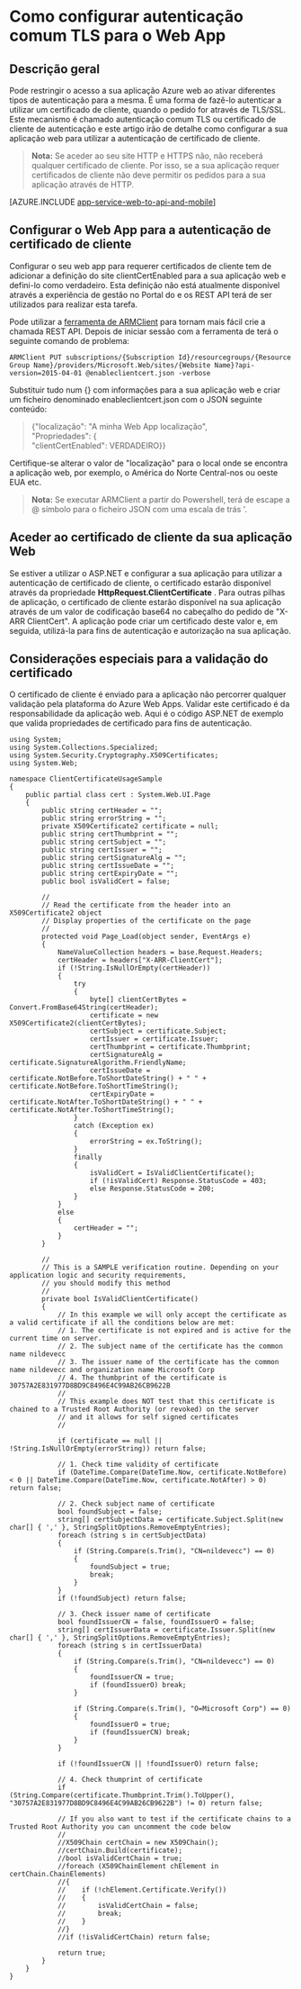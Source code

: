 <properties 
    pageTitle="Como configurar autenticação comum TLS para o Web App" 
    description="Saiba como configurar a sua aplicação web utilizar autenticação de certificado de cliente no TLS." 
    services="app-service" 
    documentationCenter="" 
    authors="naziml" 
    manager="wpickett" 
    editor="jimbe"/>

<tags 
    ms.service="app-service" 
    ms.workload="na" 
    ms.tgt_pltfrm="na" 
    ms.devlang="na" 
    ms.topic="article" 
    ms.date="08/08/2016" 
    ms.author="naziml"/>    

# <a name="how-to-configure-tls-mutual-authentication-for-web-app"></a>Como configurar autenticação comum TLS para o Web App

## <a name="overview"></a>Descrição geral ##
Pode restringir o acesso a sua aplicação Azure web ao ativar diferentes tipos de autenticação para a mesma. É uma forma de fazê-lo autenticar a utilizar um certificado de cliente, quando o pedido for através de TLS/SSL. Este mecanismo é chamado autenticação comum TLS ou certificado de cliente de autenticação e este artigo irão de detalhe como configurar a sua aplicação web para utilizar a autenticação de certificado de cliente.

> **Nota:** Se aceder ao seu site HTTP e HTTPS não, não receberá qualquer certificado de cliente. Por isso, se a sua aplicação requer certificados de cliente não deve permitir os pedidos para a sua aplicação através de HTTP.


[AZURE.INCLUDE [app-service-web-to-api-and-mobile](../../includes/app-service-web-to-api-and-mobile.md)] 

## <a name="configure-web-app-for-client-certificate-authentication"></a>Configurar o Web App para a autenticação de certificado de cliente ##
Configurar o seu web app para requerer certificados de cliente tem de adicionar a definição do site clientCertEnabled para a sua aplicação web e defini-lo como verdadeiro. Esta definição não está atualmente disponível através a experiência de gestão no Portal do e os REST API terá de ser utilizados para realizar esta tarefa.

Pode utilizar a [ferramenta de ARMClient](https://github.com/projectkudu/ARMClient) para tornam mais fácil crie a chamada REST API. Depois de iniciar sessão com a ferramenta de terá o seguinte comando de problema:

    ARMClient PUT subscriptions/{Subscription Id}/resourcegroups/{Resource Group Name}/providers/Microsoft.Web/sites/{Website Name}?api-version=2015-04-01 @enableclientcert.json -verbose
    
Substituir tudo num {} com informações para a sua aplicação web e criar um ficheiro denominado enableclientcert.json com o JSON seguinte conteúdo:

> {"localização": "A minha Web App localização",   
>   "Propriedades": {  
>     "clientCertEnabled": VERDADEIRO}}  

Certifique-se alterar o valor de "localização" para o local onde se encontra a aplicação web, por exemplo, o América do Norte Central-nos ou oeste EUA etc.

> **Nota:** Se executar ARMClient a partir do Powershell, terá de escape a @ símbolo para o ficheiro JSON com uma escala de trás '.

## <a name="accessing-the-client-certificate-from-your-web-app"></a>Aceder ao certificado de cliente da sua aplicação Web ##
Se estiver a utilizar o ASP.NET e configurar a sua aplicação para utilizar a autenticação de certificado de cliente, o certificado estarão disponível através da propriedade **HttpRequest.ClientCertificate** . Para outras pilhas de aplicação, o certificado de cliente estarão disponível na sua aplicação através de um valor de codificação base64 no cabeçalho do pedido de "X-ARR ClientCert". A aplicação pode criar um certificado deste valor e, em seguida, utilizá-la para fins de autenticação e autorização na sua aplicação.

## <a name="special-considerations-for-certificate-validation"></a>Considerações especiais para a validação do certificado ##
O certificado de cliente é enviado para a aplicação não percorrer qualquer validação pela plataforma do Azure Web Apps. Validar este certificado é da responsabilidade da aplicação web. Aqui é o código ASP.NET de exemplo que valida propriedades de certificado para fins de autenticação.

    using System;
    using System.Collections.Specialized;
    using System.Security.Cryptography.X509Certificates;
    using System.Web;

    namespace ClientCertificateUsageSample
    {
        public partial class cert : System.Web.UI.Page
        {
            public string certHeader = "";
            public string errorString = "";
            private X509Certificate2 certificate = null;
            public string certThumbprint = "";
            public string certSubject = "";
            public string certIssuer = "";
            public string certSignatureAlg = "";
            public string certIssueDate = "";
            public string certExpiryDate = "";
            public bool isValidCert = false;

            //
            // Read the certificate from the header into an X509Certificate2 object
            // Display properties of the certificate on the page
            //
            protected void Page_Load(object sender, EventArgs e)
            {
                NameValueCollection headers = base.Request.Headers;
                certHeader = headers["X-ARR-ClientCert"];
                if (!String.IsNullOrEmpty(certHeader))
                {
                    try
                    {
                        byte[] clientCertBytes = Convert.FromBase64String(certHeader);
                        certificate = new X509Certificate2(clientCertBytes);
                        certSubject = certificate.Subject;
                        certIssuer = certificate.Issuer;
                        certThumbprint = certificate.Thumbprint;
                        certSignatureAlg = certificate.SignatureAlgorithm.FriendlyName;
                        certIssueDate = certificate.NotBefore.ToShortDateString() + " " + certificate.NotBefore.ToShortTimeString();
                        certExpiryDate = certificate.NotAfter.ToShortDateString() + " " + certificate.NotAfter.ToShortTimeString();
                    }
                    catch (Exception ex)
                    {
                        errorString = ex.ToString();
                    }
                    finally 
                    {
                        isValidCert = IsValidClientCertificate();
                        if (!isValidCert) Response.StatusCode = 403;
                        else Response.StatusCode = 200;
                    }
                }
                else
                {
                    certHeader = "";
                }
            }

            //
            // This is a SAMPLE verification routine. Depending on your application logic and security requirements, 
            // you should modify this method
            //
            private bool IsValidClientCertificate()
            {
                // In this example we will only accept the certificate as a valid certificate if all the conditions below are met:
                // 1. The certificate is not expired and is active for the current time on server.
                // 2. The subject name of the certificate has the common name nildevecc
                // 3. The issuer name of the certificate has the common name nildevecc and organization name Microsoft Corp
                // 4. The thumbprint of the certificate is 30757A2E831977D8BD9C8496E4C99AB26CB9622B
                //
                // This example does NOT test that this certificate is chained to a Trusted Root Authority (or revoked) on the server 
                // and it allows for self signed certificates
                //

                if (certificate == null || !String.IsNullOrEmpty(errorString)) return false;
                
                // 1. Check time validity of certificate
                if (DateTime.Compare(DateTime.Now, certificate.NotBefore) < 0 || DateTime.Compare(DateTime.Now, certificate.NotAfter) > 0) return false;
                
                // 2. Check subject name of certificate
                bool foundSubject = false;
                string[] certSubjectData = certificate.Subject.Split(new char[] { ',' }, StringSplitOptions.RemoveEmptyEntries);
                foreach (string s in certSubjectData)
                {
                    if (String.Compare(s.Trim(), "CN=nildevecc") == 0)
                    {
                        foundSubject = true;
                        break;
                    }
                }
                if (!foundSubject) return false;

                // 3. Check issuer name of certificate
                bool foundIssuerCN = false, foundIssuerO = false;
                string[] certIssuerData = certificate.Issuer.Split(new char[] { ',' }, StringSplitOptions.RemoveEmptyEntries);
                foreach (string s in certIssuerData)
                {
                    if (String.Compare(s.Trim(), "CN=nildevecc") == 0)
                    {
                        foundIssuerCN = true;
                        if (foundIssuerO) break;
                    }

                    if (String.Compare(s.Trim(), "O=Microsoft Corp") == 0)
                    {
                        foundIssuerO = true;
                        if (foundIssuerCN) break;
                    }
                }

                if (!foundIssuerCN || !foundIssuerO) return false;

                // 4. Check thumprint of certificate
                if (String.Compare(certificate.Thumbprint.Trim().ToUpper(), "30757A2E831977D8BD9C8496E4C99AB26CB9622B") != 0) return false;

                // If you also want to test if the certificate chains to a Trusted Root Authority you can uncomment the code below
                //
                //X509Chain certChain = new X509Chain();
                //certChain.Build(certificate);
                //bool isValidCertChain = true;
                //foreach (X509ChainElement chElement in certChain.ChainElements)
                //{
                //    if (!chElement.Certificate.Verify())
                //    {
                //        isValidCertChain = false;
                //        break;
                //    }
                //}
                //if (!isValidCertChain) return false;

                return true;
            }
        }
    }
